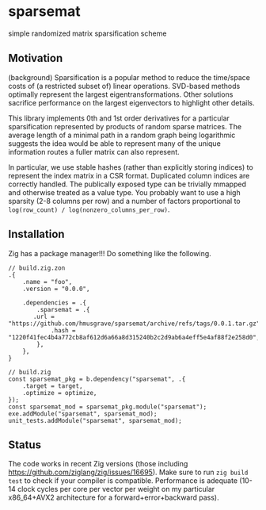 # sparsemat

simple randomized matrix sparsification scheme

## Motivation

(background) Sparsification is a popular method to reduce the time/space costs of (a restricted subset of) linear operations. SVD-based methods optimally represent the largest eigentransformations. Other solutions sacrifice performance on the largest eigenvectors to highlight other details.

This library implements 0th and 1st order derivatives for a particular sparsification represented by products of random sparse matrices. The average length of a minimal path in a random graph being logarithmic suggests the idea would be able to represent many of the unique information routes a fuller matrix can also represent.

In particular, we use stable hashes (rather than explicitly storing indices) to represent the index matrix in a CSR format. Duplicated column indices are correctly handled. The publically exposed type can be trivially mmapped and otherwise treated as a value type. You probably want to use a high sparsity (2-8 columns per row) and a number of factors proportional to `log(row_count) / log(nonzero_columns_per_row)`.

## Installation

Zig has a package manager!!! Do something like the following.

```zig
// build.zig.zon
.{
    .name = "foo",
    .version = "0.0.0",

    .dependencies = .{
        .sparsemat = .{
	   .url = "https://github.com/hmusgrave/sparsemat/archive/refs/tags/0.0.1.tar.gz",
            .hash = "1220f41fec4b4a772cb8af612d6a66a8d315240b2c2d9ab6a4eff5e4af88f2e258d0",
        },
    },
}
```

```zig
// build.zig
const sparsemat_pkg = b.dependency("sparsemat", .{
    .target = target,
    .optimize = optimize,
});
const sparsemat_mod = sparsemat_pkg.module("sparsemat");
exe.addModule("sparsemat", sparsemat_mod);
unit_tests.addModule("sparsemat", sparsemat_mod);
```

## Status

The code works in recent Zig versions (those including https://github.com/ziglang/zig/issues/16695). Make sure to run `zig build test` to check if your compiler is compatible. Performance is adequate (10-14 clock cycles per core per vector per weight on my particular x86_64+AVX2 architecture for a forward+error+backward pass).
